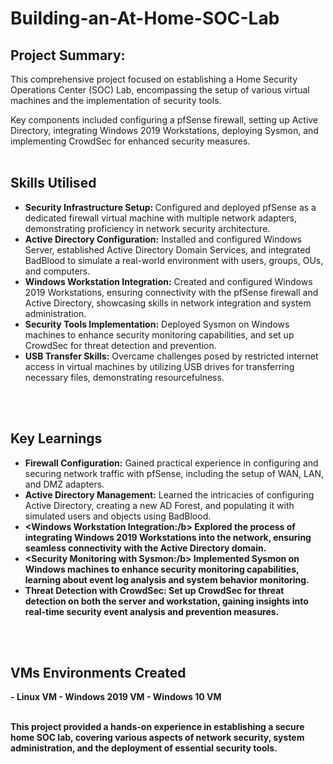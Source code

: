 # Building-an-At-Home-SOC-Lab

<h2>Project Summary:</h2>
This comprehensive project focused on establishing a Home Security Operations Center (SOC) Lab, encompassing the setup of various virtual machines and the implementation of security tools. <br />

Key components included configuring a pfSense firewall, setting up Active Directory, integrating Windows 2019 Workstations, deploying Sysmon, and implementing CrowdSec for enhanced security measures.
<br />
<br />

<h2>Skills Utilised</h2>

- <b>Security Infrastructure Setup: </b> Configured and deployed pfSense as a dedicated firewall virtual machine with multiple network adapters, demonstrating proficiency in network security architecture.
- <b>Active Directory Configuration:</b> Installed and configured Windows Server, established Active Directory Domain Services, and integrated BadBlood to simulate a real-world environment with users, groups, OUs, and computers.
- <b>Windows Workstation Integration:</b> Created and configured Windows 2019 Workstations, ensuring connectivity with the pfSense firewall and Active Directory, showcasing skills in network integration and system administration.
- <b>Security Tools Implementation:</b> Deployed Sysmon on Windows machines to enhance security monitoring capabilities, and set up CrowdSec for threat detection and prevention.
- <b>USB Transfer Skills:</b> Overcame challenges posed by restricted internet access in virtual machines by utilizing USB drives for transferring necessary files, demonstrating resourcefulness.
<br />
<br />

<h2>Key Learnings</h2>

- <b>Firewall Configuration:</b> Gained practical experience in configuring and securing network traffic with pfSense, including the setup of WAN, LAN, and DMZ adapters.
- <b>Active Directory Management:</b> Learned the intricacies of configuring Active Directory, creating a new AD Forest, and populating it with simulated users and objects using BadBlood.
- <b><Windows Workstation Integration:/b> Explored the process of integrating Windows 2019 Workstations into the network, ensuring seamless connectivity with the Active Directory domain.
- <b><Security Monitoring with Sysmon:/b> Implemented Sysmon on Windows machines to enhance security monitoring capabilities, learning about event log analysis and system behavior monitoring.
- <b>Threat Detection with CrowdSec:</b> Set up CrowdSec for threat detection on both the server and workstation, gaining insights into real-time security event analysis and prevention measures.
<br />
<br />

<h2>VMs Environments Created</h2>
- <b>Linux VM</b> 
- <b>Windows 2019 VM</b>
- <b>Windows 10 VM</b>
<br />
<br />

This project provided a hands-on experience in establishing a secure home SOC lab, covering various aspects of network security, system administration, and the deployment of essential security tools.
<br />
<br />

